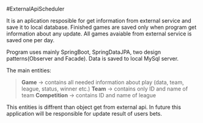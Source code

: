 #ExternalApiScheduler

It is an aplication resposible for get information from external service and save it to local database. 
Finished games are saved only when program get information about any update.
All games avaiable from external service is saved one per day.  

Program uses mainly SpringBoot, SpringDataJPA, two design patterns(Observer and Facade). Data is saved to local MySql server. 

The main entities:
>**Game** -> contains all needed information about play (data, team, league, status, winner etc.)
>**Team** -> contains only ID and name of team
>**Competition** -> contains ID and name of league

This entities is diffrent than object get from external api. 
In future this application will be responsible for update result of users bets.
